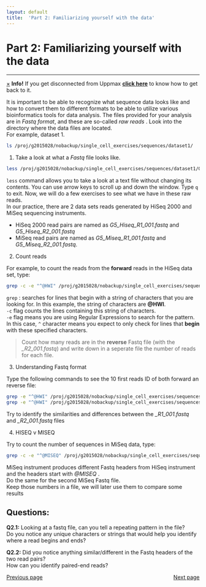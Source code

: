 ```yaml
---
layout: default
title:  'Part 2: Familiarizing yourself with the data'
---
```


# Part 2: Familiarizing yourself with the data  
---

<!-- <p class="bg-warning">If you get disconnected from Uppmax [click here](lostConnection) to know how to get back </p> -->
<div class="alert alert-info">
  <a href="#" class="close" data-dismiss="alert" aria-label="close">&times;</a>
  <strong>Info!</strong> If you get disconnected from Uppmax <a href="lostConnection"><strong>click here</strong></a> to know how to get back to it.
</div>

It is important to be able to recognize what sequence data looks like and how to convert them to different formats to be able to utilize various bioinformatics tools for data analysis. 
The files provided for your analysis are in _Fastq format_, and these are so-called _raw reads_&nbsp;. 
Look into the directory where the data files are located.  
For example, dataset 1.

```sh
ls /proj/g2015028/nobackup/single_cell_exercises/sequences/dataset1/
```

1. Take a look at what a _Fastq_ file looks like.  

```sh
less /proj/g2015028/nobackup/single_cell_exercises/sequences/dataset1/G5_Hiseq_R1_001.fastq
```

```less``` command allows you to take a look at a text file without changing its contents. 
You can use arrow keys to scroll up and down the window. Type ```q``` to exit. 
Now, we will do a few exercises to see what we have in these raw reads.   
In our practice, there are 2 data sets reads generated by HiSeq 2000 and MiSeq sequencing instruments. 

* HiSeq 2000 read pairs are named as *G5_Hiseq_R1_001.fastq* and *G5_Hiseq_R2_001.fastq*  
* MiSeq read pairs are named as *G5_Miseq_R1_001.fastq* and *G5_Miseq_R2_001.fastq*.  

2. Count reads  

For example, to count the reads from the **forward** reads in the HiSeq data set, type:

```sh
grep -c -e "^@HWI" /proj/g2015028/nobackup/single_cell_exercises/sequences/dataset1/G5_Hiseq_R1_001.fastq
```

```grep``` : searches for lines that begin with a string of characters that you are looking for. In this example, the string of characters are __@HWI__.  
```-c``` flag counts the lines containing this string of characters.  
```-e``` flag means you are using Regular Expressions to search for the pattern.  
In this case, ```^``` character means you expect to only check for lines that __begin__ with these specified characters.  

>Count how many reads are in the **reverse** Fastq file (with the *_R2_001.fastq*) and write down in a seperate file the number of reads for each file.  

3. Understanding Fastq format  

Type the following commands to see the 10 first reads ID of both forward an reverse file:

```sh
grep -e "^@HWI" /proj/g2015028/nobackup/single_cell_exercises/sequences/dataset1/G5_Hiseq_R1_001.fastq | head
grep -e "^@HWI" /proj/g2015028/nobackup/single_cell_exercises/sequences/dataset1/G5_Hiseq_R2_001.fastq | head
```

Try to identify the similarities and differences between the *_R1_001.fastq* and *_R2_001.fastq* files  
  
4. HISEQ v MISEQ  

Try to count the number of sequences in MiSeq data, type:

```sh
grep -c -e "^@MISEQ" /proj/g2015028/nobackup/single_cell_exercises/sequences/dataset2/G5_Miseq_R1_001.fastq
```

MiSeq instrument produces different Fastq headers from HiSeq instrument and the headers start with _@MISEQ_ .  
Do the same for the second MiSeq Fastq file.  
Keep those numbers in a file, we will later use them to compare some results

## Questions:  

__Q2.1:__ Looking at a fastq file, can you tell a repeating pattern in the file?  
Do you notice any unique characters or strings that would help you identify where a read begins and ends?  

__Q2.2:__ Did you notice anything similar/different in the Fastq headers of the two read pairs?   
How can you identify paired-end reads?  


<div>
 <span style="float:left"><a class="btn btn-primary" href="connectToUppmax"> Previous page</a></span>
 <span style="float:right"><a class="btn btn-primary" href="scg_part3"> Next page</a></span>
</div>

<!---
Illumina produces paired-end reads that always come in pairs and have the same number of reads in each pair.
__Q2.3:__ (BONUS) Did you see where the actual DNA sequences are? Can you count how long the DNA sequences are?  
A quick example command to count the length of a DNA sequence:
```sh
echo "ACGTACGT" | awk '{print length($1)}'
head -n4  /proj/g2015028/nobackup/single_cell_exercises/sequences/dataset2/G5_Miseq_R1_001.fastq | sed -n 2p | awk '{print length($1)}'
```
-->
